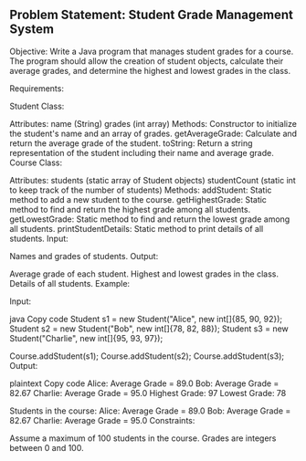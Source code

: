 ## Problem Statement: Student Grade Management System

Objective:
Write a Java program that manages student grades for a course. The program should allow the 
creation of student objects, calculate their average grades, and 
determine the highest and lowest grades in the class.

Requirements:

Student Class:

Attributes:
name (String)
grades (int array)
Methods:
Constructor to initialize the student's name and an array of grades.
getAverageGrade: Calculate and return the average grade of the student.
toString: Return a string representation of the student including their name and average grade.
Course Class:

Attributes:
students (static array of Student objects)
studentCount (static int to keep track of the number of students)
Methods:
addStudent: Static method to add a new student to the course.
getHighestGrade: Static method to find and return the highest grade among all students.
getLowestGrade: Static method to find and return the lowest grade among all students.
printStudentDetails: Static method to print details of all students.
Input:

Names and grades of students.
Output:

Average grade of each student.
Highest and lowest grades in the class.
Details of all students.
Example:

Input:

java
Copy code
Student s1 = new Student("Alice", new int[]{85, 90, 92});
Student s2 = new Student("Bob", new int[]{78, 82, 88});
Student s3 = new Student("Charlie", new int[]{95, 93, 97});

Course.addStudent(s1);
Course.addStudent(s2);
Course.addStudent(s3);
Output:

plaintext
Copy code
Alice: Average Grade = 89.0
Bob: Average Grade = 82.67
Charlie: Average Grade = 95.0
Highest Grade: 97
Lowest Grade: 78

Students in the course:
Alice: Average Grade = 89.0
Bob: Average Grade = 82.67
Charlie: Average Grade = 95.0
Constraints:

Assume a maximum of 100 students in the course.
Grades are integers between 0 and 100.